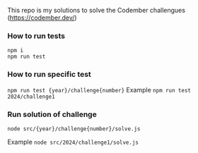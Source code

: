 This repo is my solutions to solve the Codember challengues (https://codember.dev/)

### How to run tests

```
npm i
npm run test
```

### How to run specific test

`npm run test {year}/challenge{number}`
Example `npm run test 2024/challenge1`

### Run solution of challenge

`node src/{year}/challenge{number}/solve.js `

Example
`node src/2024/challenge1/solve.js`
